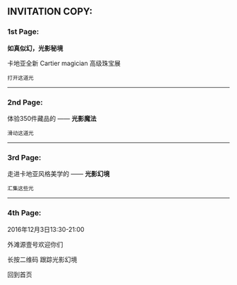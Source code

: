 ## INVITATION COPY:

### 1st Page:
 
**如真似幻，光影秘境**

卡地亚全新 Cartier magician 高级珠宝展

`打开这道光`

***

### 2nd Page:
体验350件藏品的 —— **光影魔法**

`滑动这道光`

***

### 3rd Page: 

走进卡地亚风格美学的 —— **光影幻境**

`汇集这些光`

***

### 4th Page: 

2016年12月3日13:30-21:00

外滩源壹号欢迎你们

长按二维码
跟踪光影幻境

回到首页